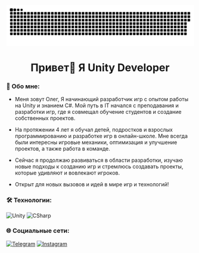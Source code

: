 <p align="center">
 <img width="1300" src="assets/github-snake.svg" alt="snake"/>
</p>

<h1 align="center">Привет👋 Я Unity Developer</h1>

### 👾  Обо мне:

- Меня зовут Олег, Я начинающий разработчик игр с опытом работы на Unity и знанием C#. Мой путь в IT начался с преподавания и разработки игр, где я совмещал обучение студентов и создание собственных проектов.

- На протяжении 4 лет я обучал детей, подростков и взрослых программированию и разработке игр в онлайн-школе. Мне всегда были интересны игровые механики, оптимизация и улучшение проектов, а также работа в команде.

- Сейчас я продолжаю развиваться в области разработки, изучаю новые подходы к созданию игр и стремлюсь создавать проекты, которые удивляют и вовлекают игроков.

- Открыт для новых вызовов и идей в мире игр и технологий!

### 🛠 Технологии:

![Unity](https://img.shields.io/badge/-Unity-090909?style=for-the-badge&logo=unity)
![CSharp](https://img.shields.io/badge/-CSharp-090909?style=for-the-badge&logo=csharp&logoColor=37E1FF)

### 🌐 Социальные сети:

[![Telegram](https://img.shields.io/badge/-Telegram-090909?style=for-the-badge&logo=telegram&logoColor=27A0D9)](https://t.me/Olegus26)
[![Instagram](https://img.shields.io/badge/-Instagram-090909?style=for-the-badge&logo=instagram&logoColor=B4068E)](https://www.instagram.com/oleg_omelchenko26)
